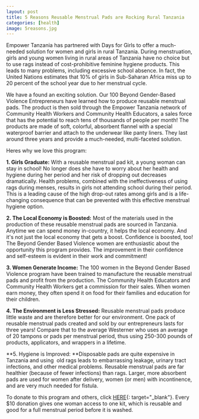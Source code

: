 ```yaml
---
layout: post
title: 5 Reasons Reusable Menstrual Pads are Rocking Rural Tanzania
categories: [health]
image: 5reasons.jpg
---
```


Empower Tanzania has partnered with Days for Girls to offer a much-needed solution for women and girls in rural Tanzania. During menstruation, girls and young women living in rural areas of Tanzania have no choice but to use rags instead of cost-prohibitive feminine hygiene products. This leads to many problems, including excessive school absence. In fact, the United Nations estimates that 10% of girls in Sub-Saharan Africa miss up to 20 percent of the school year due to her menstrual cycle.

We have a found an exciting solution. Our 100 Beyond Gender-Based Violence Entrepreneurs have learned how to produce reusable menstrual pads. The product is then sold through the Empower Tanzania network of Community Health Workers and Community Health Educators, a sales force that has the potential to reach tens of thousands of people per month! The products are made of soft, colorful, absorbent flannel with a special waterproof barrier and attach to the underwear like panty liners. They last around three years and provide a much-needed, multi-faceted solution.

Heres why we love this program:&nbsp;

**1. Girls Graduate:** With a reusable menstrual pad kit, a young woman can stay in school! No longer does she have to worry about her health and hygiene during her period and her risk of dropping out decreases dramatically. Health problems, combined with the ineffectiveness of using rags during menses, results in girls not attending school during their period. This is a leading cause of the high drop-out rates among girls and is a life-changing consequence that can be prevented with this effective menstrual hygiene option.

**2. The Local Economy is Boosted:** Most of the materials used in the production of these reusable menstrual pads are sourced in Tanzania. Anytime we can spend money in-country, it helps the local economy. And it's not just the local economy that gets a boost. Confidence is boosted, too! The Beyond Gender Based Violence women are enthusiastic about the opportunity this program provides. The improvement in their confidence and self-esteem is evident in their work and commitment!

**3. Women Generate Income:** The 100 women in the Beyond Gender Based Violence program have been trained to manufacture the reusable menstrual pads and profit from the production. The Community Health Educators and Community Health Workers get a commission for their sales. When women earn money, they often spend it on food for their families and education for their children.

**4. The Environment is Less Stressed:** Reusable menstrual pads produce little waste and are therefore better for our environment. One pack of reusable menstrual pads created and sold by our entrepreneurs lasts for three years! Compare that to the average Westerner who uses an average of 20 tampons or pads per menstrual period, thus using 250-300 pounds of products, applicators, and wrappers in a lifetime.

**5. Hygiene is Improved:&nbsp;**Disposable pads are quite expensive in Tanzania and using &nbsp;old rags leads to embarrassing leakage, urinary tract infections, and other medical problems. Reusable menstrual pads are far healthier (because of fewer infections) than rags. Larger, more absorbent pads are used for women after delivery, women (or men) with incontinence, and are very much needed for fistula.

To donate to this program and others, click [HERE](https://empowertz.z2systems.com/np/clients/empowertz/donation.jsp?campaign=3&amp;){: target="_blank"}. Every $10 donation gives one woman access to one kit, which is reusable and good for a full menstrual period before it is washed.
